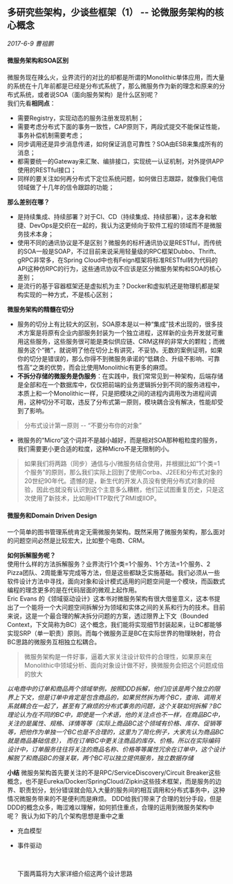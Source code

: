 多研究些架构，少谈些框架（1） -- 论微服务架构的核心概念
--------


*2017-6-9 曹祖鹏*

#### 微服务架构和SOA区别
微服务现在辣么火，业界流行的对比的却都是所谓的Monolithic单体应用，而大量的系统在十几年前都是已经是分布式系统了，那么微服务作为新的理念和原来的分布式系统，或者说SOA（面向服务架构）是什么区别呢？    
我们先看**相同点**：
- 需要Registry，实现动态的服务注册发现机制；
- 需要考虑分布式下面的事务一致性，CAP原则下，两段式提交不能保证性能，事务补偿机制需要考虑；
- 同步调用还是异步消息传递，如何保证消息可靠性？SOA由ESB来集成所有的消息；
- 都需要统一的Gateway来汇聚、编排接口，实现统一认证机制，对外提供APP使用的RESTful接口；
- 同样的要关注如何再分布式下定位系统问题，如何做日志跟踪，就像我们电信领域做了十几年的信令跟踪的功能；

**那么差别在哪？**

- 是持续集成、持续部署？对于CI、CD（持续集成、持续部署），这本身和敏捷、DevOps是交织在一起的，我认为这更倾向于软件工程的领域而不是微服务技术本身；
- 使用不同的通讯协议是不是区别？微服务的标杆通讯协议是RESTful，而传统的SOA一般是SOAP，不过目前来说采用轻量级的RPC框架Dubbo、Thrift、gRPC非常多，在Spring Cloud中也有Feign框架将标准RESTful转为代码的API这种仿RPC的行为，这些通讯协议不应该是区分微服务架构和SOA的核心差别；
- 是流行的基于容器框架还是虚拟机为主？Docker和虚拟机还是物理机都是架构实现的一种方式，不是核心区别；

**微服务架构的精髓在切分**
- 服务的切分上有比较大的区别，SOA原本是以一种“集成”技术出现的，很多技术方案是将原有企业内部服务封装为一个独立进程，这样新的业务开发就可重用这些服务，这些服务很可能是类似供应链、CRM这样的非常大的颗粒；而微服务这个“微”，就说明了他在切分上有讲究，不妥协。无数的案例证明，如果你的切分是错误的，那么你得不到微服务承诺的“低耦合、升级不影响、可靠性高”之类的优势，而会比使用Monolithic有更多的麻烦。
- **不拆分存储的微服务是伪服务**：在实践中，我们常常见到一种架构，后端存储是全部和在一个数据库中，仅仅把前端的业务逻辑拆分到不同的服务进程中，本质上和一个Monolithic一样，只是把模块之间的进程内调用改为进程间调用，这种切分不可取，违反了分布式第一原则，模块耦合没有解决，性能却受到了影响。
> 分布式设计第一原则 -- “不要分布你的对象”    

- 微服务的“Micro”这个词并不是越小越好，而是相对SOA那种粗粒度的服务，我们需要更小更合适的粒度，这种Micro不是无限制的小。
> 如果我们将两路（同步）通信与小/微服务结合使用，并根据比如“1个类=1个服务”的原则，那么我们实际上回到了使用Corba、J2EE和分布式对象的20世纪90年代。遗憾的是，新生代的开发人员没有使用分布式对象的经验，因此也就没有认识到这个主意多么糟糕，他们正试图重复历史，只是这次使用了新技术，比如用HTTP取代了RMI或IIOP。    


#### 微服务和Domain Driven Design
一个简单的图书管理系统肯定无需微服务架构。既然采用了微服务架构，那么面对的问题空间必然是比较宏大，比如整个电商、CRM。

**如何拆解服务呢？**    
使用什么样的方法拆解服务？业界流行1个类=1个服务、1个方法=1个服务、2 Pizza团队、2周能重写完成等方法，但是这些都缺乏实施基础。我们必须从一些软件设计方法中寻找，面向对象和设计模式适用的问题空间是一个模块，而函数式编程的理念更多的是在代码层面的微观上起作用。     
Eric Evans 的《领域驱动设计》这本书对微服务架构有很大借鉴意义，这本书提出了一个能将一个大问题空间拆解分为领域和实体之间的关系和行为的技术。目前来说，这是一个最合理的解决拆分问题的方案，透过限界上下文（Bounded Context，下文简称为BC）这个概念，我们能将实现细节封装起来，让BC都能够实现SRP（单一职责）原则。而每个微服务正是BC在实际世界的物理映射，符合BC思路的微服务互相独立松耦合。

> 微服务架构是一件好事，逼着大家关注设计软件的合理性，如果原来在Monolithic中领域分析、面向对象设计做不好，换微服务会把这个问题成倍的放大

*以电商中的订单和商品两个领域举例，按照DDD拆解，他们应该是两个独立的限界上下文，但是订单中肯定是包含商品的，如果贸然拆为两个BC，查询、调用关系就耦合在一起了，甚至有了麻烦的分布式事务的问题，这个关联如何拆解？BC理论认为在不同的BC中，即使是一个术语，他的关注点也不一样，在商品BC中，关注的是属性、规格、详情等等（实际上商品BC这个领域有价格、库存、促销等等，把他作为单独一个BC也是不合理的，这里为了简化例子，大家先认为商品BC就是商品基础信息）， 而在订单BC中更关注商品的库存、价格。所以在实际编码设计中，订单服务往往将关注的商品名称、价格等等属性冗余在订单中，这个设计解脱了和商品BC的强关联，两个BC可以独立提供服务，独立数据存储*

**小结**
微服务架构首先要关注的不是RPC/ServiceDiscovery/Circuit Breaker这些概念，也不是Eureka/Docker/SpringCloud/Zipkin这些技术框架，而是服务的边界、职责划分，划分错误就会陷入大量的服务间的相互调用和分布式事务中，这种情况微服务带来的不是便利而是麻烦。
DDD给我们带来了合理的划分手段，但是DDD的概念众多，晦涩难以理解，如何抓住重点，合理的运用到微服务架构中呢？
我认为如下的几个架构思想是重中之重
- 充血模型

- 事件驱动    

  ​

  下面两篇将为大家详细介绍这两个设计思路



